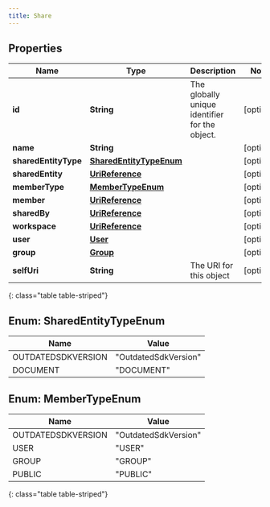 ```yaml
---
title: Share
---
```


## Properties

| Name | Type | Description | Notes |
| ------------ | ------------- | ------------- | ------------- |
| **id** | **String** | The globally unique identifier for the object. |  [optional] |
| **name** | **String** |  |  [optional] |
| **sharedEntityType** | [**SharedEntityTypeEnum**](#SharedEntityTypeEnum) |  |  [optional] |
| **sharedEntity** | [**UriReference**](UriReference.html) |  |  [optional] |
| **memberType** | [**MemberTypeEnum**](#MemberTypeEnum) |  |  [optional] |
| **member** | [**UriReference**](UriReference.html) |  |  [optional] |
| **sharedBy** | [**UriReference**](UriReference.html) |  |  [optional] |
| **workspace** | [**UriReference**](UriReference.html) |  |  [optional] |
| **user** | [**User**](User.html) |  |  [optional] |
| **group** | [**Group**](Group.html) |  |  [optional] |
| **selfUri** | **String** | The URI for this object |  [optional] |
{: class="table table-striped"}


<a name="SharedEntityTypeEnum"></a>

## Enum: SharedEntityTypeEnum

| Name | Value |
| ---- | ----- |
| OUTDATEDSDKVERSION | &quot;OutdatedSdkVersion&quot; |
| DOCUMENT | &quot;DOCUMENT&quot; |


<a name="MemberTypeEnum"></a>

## Enum: MemberTypeEnum

| Name | Value |
| ---- | ----- |
| OUTDATEDSDKVERSION | &quot;OutdatedSdkVersion&quot; |
| USER | &quot;USER&quot; |
| GROUP | &quot;GROUP&quot; |
| PUBLIC | &quot;PUBLIC&quot; |
{: class="table table-striped"}


